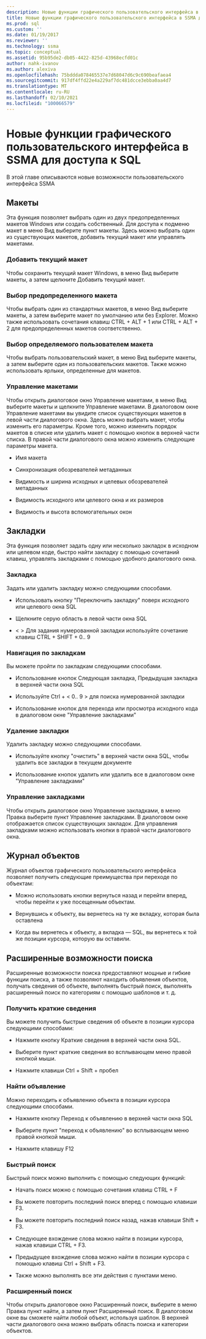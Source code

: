 ```yaml
---
description: Новые функции графического пользовательского интерфейса в SSMA для доступа к SQL
title: Новые функции графического пользовательского интерфейса в SSMA для доступа к SQL | Документация Майкрософт
ms.prod: sql
ms.custom: ''
ms.date: 01/19/2017
ms.reviewer: ''
ms.technology: ssma
ms.topic: conceptual
ms.assetid: 95b95de2-db05-4422-825d-43968ecfd01c
author: nahk-ivanov
ms.author: alexiva
ms.openlocfilehash: 75bddda078465537e7d68047d6c9c690beafaea4
ms.sourcegitcommit: 917df4ffd22e4a229af7dc481dcce3ebba0aa4d7
ms.translationtype: MT
ms.contentlocale: ru-RU
ms.lasthandoff: 02/10/2021
ms.locfileid: "100066579"
---
```

# <a name="new-gui-features-in-ssma-for-access-to-sql"></a>Новые функции графического пользовательского интерфейса в SSMA для доступа к SQL
В этой главе описываются новые возможности пользовательского интерфейса SSMA  
  
## <a name="layouts"></a>Макеты  
Эта функция позволяет выбрать один из двух предопределенных макетов Windows или создать собственный. Для доступа к подменю макет в меню Вид выберите пункт макеты. Здесь можно выбрать один из существующих макетов, добавить текущий макет или управлять макетами.  
  
### <a name="add-current-layout"></a>Добавить текущий макет  
Чтобы сохранить текущий макет Windows, в меню Вид выберите макеты, а затем щелкните Добавить текущий макет.  
  
### <a name="choose-predefined-layout"></a>Выбор предопределенного макета  
Чтобы выбрать один из стандартных макетов, в меню Вид выберите макеты, а затем выберите макет по умолчанию или без Explorer. Можно также использовать сочетания клавиш CTRL + ALT + 1 или CTRL + ALT + 2 для предопределенных макетов соответственно.  
  
### <a name="choose-user-defined-layout"></a>Выбор определяемого пользователем макета  
Чтобы выбрать пользовательский макет, в меню Вид выберите макеты, а затем выберите один из пользовательских макетов. Также можно использовать ярлыки, определенные для макетов.  
  
### <a name="manage-layouts"></a>Управление макетами  
Чтобы открыть диалоговое окно Управление макетами, в меню Вид выберите макеты и щелкните Управление макетами. В диалоговом окне Управление макетами вы увидите список существующих макетов в левой части диалогового окна. Здесь можно выбрать макет, чтобы изменить его параметры. Кроме того, можно изменить порядок макетов в списке или удалить макет с помощью кнопок в верхней части списка. В правой части диалогового окна можно изменить следующие параметры макета.  
  
-   Имя макета  
  
-   Синхронизация обозревателей метаданных  
  
-   Видимость и ширина исходных и целевых обозревателей метаданных  
  
-   Видимость исходного или целевого окна и их размеров  
  
-   Видимость и высота вспомогательных окон  
  
## <a name="bookmarks"></a>Закладки  
Эта функция позволяет задать одну или несколько закладок в исходном или целевом коде, быстро найти закладку с помощью сочетаний клавиш, управлять закладками с помощью удобного диалогового окна.  
  
### <a name="toggle-bookmark"></a>Закладка  
Задать или удалить закладку можно следующими способами.  
  
-   Использовать кнопку "Переключить закладку" поверх исходного или целевого окна SQL  
  
-   Щелкните серую область в левой части окна SQL  
  
-   &lt; &gt; Для задания нумерованной закладки используйте сочетание клавиш CTRL + SHIFT + 0.. 9  
  
### <a name="bookmark-navigation"></a>Навигация по закладкам  
Вы можете пройти по закладкам следующими способами.  
  
-   Использование кнопок Следующая закладка, Предыдущая закладка в верхней части окна SQL  
  
-   Используйте Ctrl + &lt; 0.. 9 &gt; для поиска нумерованной закладки  
  
-   Использование кнопок для перехода или просмотра исходного кода в диалоговом окне "Управление закладками"  
  
### <a name="removing-bookmark"></a>Удаление закладки  
Удалить закладку можно следующими способами.  
  
-   Используйте кнопку "очистить" в верхней части окна SQL, чтобы удалить все закладки в текущем документе  
  
-   Использование кнопок удалить или удалить все в диалоговом окне "Управление закладками"  
  
### <a name="manage-bookmarks"></a>Управление закладками  
Чтобы открыть диалоговое окно Управление закладками, в меню Правка выберите пункт Управление закладками. В диалоговом окне отображается список существующих закладок. Для управления закладками можно использовать кнопки в правой части диалогового окна.  
  
## <a name="object-history"></a>Журнал объектов  
Журнал объектов графического пользовательского интерфейса позволяет получить следующие преимущества при переходе по объектам:  
  
-   Можно использовать кнопки вернуться назад и перейти вперед, чтобы перейти к уже посещенным объектам.  
  
-   Вернувшись к объекту, вы вернетесь на ту же вкладку, которая была оставлена  
  
-   Когда вы вернетесь к объекту, а вкладка — SQL, вы вернетесь к той же позиции курсора, которую вы оставили.  
  
## <a name="advanced-search-capabilities"></a>Расширенные возможности поиска  
Расширенные возможности поиска предоставляют мощные и гибкие функции поиска, а также позволяют находить объявления объектов, получать сведения об объекте, выполнять быстрый поиск, выполнять расширенный поиск по категориям с помощью шаблонов и т. д.  
  
### <a name="get-quick-information"></a>Получить краткие сведения  
Вы можете получить быстрые сведения об объекте в позиции курсора следующими способами:  
  
-   Нажмите кнопку Краткие сведения в верхней части окна SQL.  
  
-   Выберите пункт краткие сведения во всплывающем меню правой кнопкой мыши.  
  
-   Нажмите клавиши Ctrl + Shift + пробел  
  
### <a name="find-declaration"></a>Найти объявление  
Можно переходить к объявлению объекта в позиции курсора следующими способами.  
  
-   Нажмите кнопку Переход к объявлению в верхней части окна SQL  
  
-   Выберите пункт "переход к объявлению" во всплывающем меню правой кнопкой мыши.  
  
-   Нажмите клавишу F12  
  
### <a name="quick-search"></a>Быстрый поиск  
Быстрый поиск можно выполнить с помощью следующих функций:  
  
-   Начать поиск можно с помощью сочетания клавиш CTRL + F  
  
-   Вы можете повторить последний поиск вперед с помощью клавиши F3.  
  
-   Вы можете повторить последний поиск назад, нажав клавиши Shift + F3.  
  
-   Следующее вхождение слова можно найти в позиции курсора, нажав клавиши CTRL + F3.  
  
-   Предыдущее вхождение слова можно найти в позиции курсора с помощью клавиш Ctrl + Shift + F3.  
  
-   Также можно выполнять все эти действия с пунктами меню.  
  
### <a name="advanced-search"></a>Расширенный поиск  
Чтобы открыть диалоговое окно Расширенный поиск, выберите в меню Правка пункт найти, а затем пункт Расширенный поиск. В диалоговом окне вы сможете найти любой объект, используя шаблон. В верхней части диалогового окна можно выбрать область поиска и категории объектов.  
  

